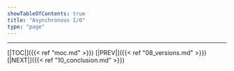 ```yaml
---
showTableOfContents: true
title: "Asynchronous I/O"
type: "page"
---
```




---
[|TOC|]({{< ref "moc.md" >}})
[|PREV|]({{< ref "08_versions.md" >}})
[|NEXT|]({{< ref "10_conclusion.md" >}})